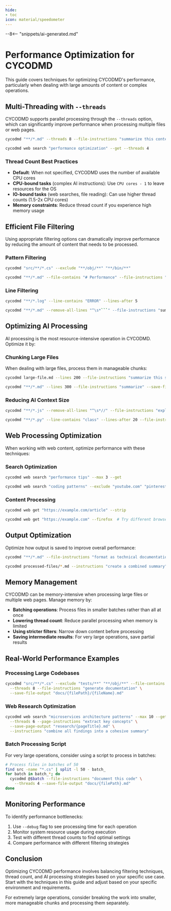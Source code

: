 ```yaml
---
hide:
- toc
icon: material/speedometer
---
```


--8<-- "snippets/ai-generated.md"

# Performance Optimization for CYCODMD

This guide covers techniques for optimizing CYCODMD's performance, particularly when dealing with large amounts of content or complex operations.

## Multi-Threading with `--threads`

CYCODMD supports parallel processing through the `--threads` option, which can significantly improve performance when processing multiple files or web pages.

``` bash title="Process files with multiple threads"
cycodmd "**/*.md" --threads 8 --file-instructions "summarize this content"
```

``` bash title="Process web search results with threads"
cycodmd web search "performance optimization" --get --threads 4
```

### Thread Count Best Practices

- **Default**: When not specified, CYCODMD uses the number of available CPU cores
- **CPU-bound tasks** (complex AI instructions): Use `CPU cores - 1` to leave resources for the OS
- **IO-bound tasks** (web searches, file reading): Can use higher thread counts (1.5-2x CPU cores)
- **Memory constraints**: Reduce thread count if you experience high memory usage

## Efficient File Filtering

Using appropriate filtering options can dramatically improve performance by reducing the amount of content that needs to be processed.

### Pattern Filtering

``` bash title="Use specific file patterns"
cycodmd "src/**/*.cs" --exclude "**/obj/**" "**/bin/**"
```

``` bash title="Filter by file content"
cycodmd "**/*.md" --file-contains "# Performance" --file-instructions "extract optimization tips"
```

### Line Filtering

``` bash title="Filter specific lines"
cycodmd "**/*.log" --line-contains "ERROR" --lines-after 5
```

``` bash title="Remove unnecessary lines"
cycodmd "**/*.md" --remove-all-lines "^\s*```" --file-instructions "summarize content"
```

## Optimizing AI Processing

AI processing is the most resource-intensive operation in CYCODMD. Optimize it by:

### Chunking Large Files

When dealing with large files, process them in manageable chunks:

``` bash title="Process large files in chunks"
cycodmd large-file.md --lines 200 --file-instructions "summarize this section"
```

``` bash title="Save chunked output"
cycodmd "**/*.md" --lines 300 --file-instructions "summarize" --save-file-output "summaries/{fileBase}-summary.md"
```

### Reducing AI Context Size

``` bash title="Remove unnecessary content"
cycodmd "**/*.js" --remove-all-lines "^\s*//" --file-instructions "explain this code"
```

``` bash title="Focus on specific sections"
cycodmd "**/*.py" --line-contains "class" --lines-after 20 --file-instructions "explain this class"
```

## Web Processing Optimization

When working with web content, optimize performance with these techniques:

### Search Optimization

``` bash title="Limit search results"
cycodmd web search "performance tips" --max 3 --get
```

``` bash title="Exclude unnecessary sites"
cycodmd web search "coding patterns" --exclude "youtube.com" "pinterest.com" --get
```

### Content Processing

``` bash title="Strip HTML to reduce load"
cycodmd web get "https://example.com/article" --strip
```

``` bash title="Try different browser engines"
cycodmd web get "https://example.com" --firefox  # Try different browser engines if one is slow
```

## Output Optimization

Optimize how output is saved to improve overall performance:

``` bash title="Process files separately"
cycodmd "**/*.md" --file-instructions "format as technical documentation" --save-file-output "docs/{fileBase}.md"
```

``` bash title="Combine processed results"
cycodmd processed-files/*.md --instructions "create a combined summary"
```

## Memory Management

CYCODMD can be memory-intensive when processing large files or multiple web pages. Manage memory by:

- **Batching operations**: Process files in smaller batches rather than all at once
- **Lowering thread count**: Reduce parallel processing when memory is limited
- **Using stricter filters**: Narrow down content before processing
- **Saving intermediate results**: For very large operations, save partial results

## Real-World Performance Examples

### Processing Large Codebases

``` bash title="Efficient code documentation"
cycodmd "src/**/*.cs" --exclude "tests/**" "**/obj/**" --file-contains "public class" \
  --threads 8 --file-instructions "generate documentation" \
  --save-file-output "docs/{filePath}/{fileName}.md"
```

### Web Research Optimization

``` bash title="Efficient web research"
cycodmd web search "microservices architecture patterns" --max 10 --get --strip \
  --threads 6 --page-instructions "extract key concepts" \
  --save-page-output "research/{pageTitle}.md" \
  --instructions "combine all findings into a cohesive summary"
```

### Batch Processing Script

For very large operations, consider using a script to process in batches:

``` bash title="Process in batches"
# Process files in batches of 50
find src -name "*.cs" | split -l 50 - batch_
for batch in batch_*; do
  cycodmd @$batch --file-instructions "document this code" \
    --threads 4 --save-file-output "docs/{filePath}.md"
done
```

## Monitoring Performance

To identify performance bottlenecks:

1. Use `--debug` flag to see processing time for each operation
2. Monitor system resource usage during execution
3. Test with different thread counts to find optimal settings
4. Compare performance with different filtering strategies

## Conclusion

Optimizing CYCODMD performance involves balancing filtering techniques, thread count, and AI processing strategies based on your specific use case. Start with the techniques in this guide and adjust based on your specific environment and requirements.

For extremely large operations, consider breaking the work into smaller, more manageable chunks and processing them separately.